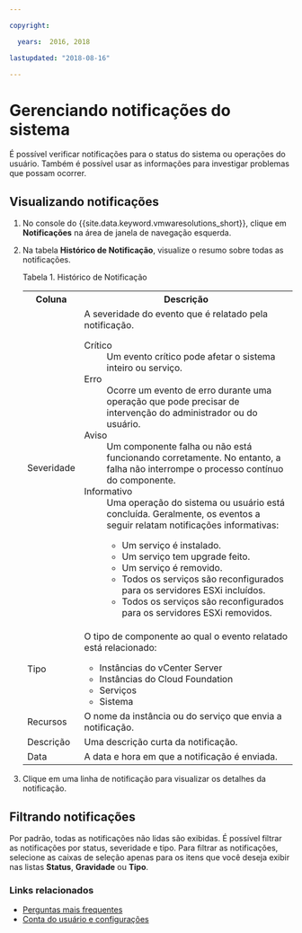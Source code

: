 ```yaml
---

copyright:

  years:  2016, 2018

lastupdated: "2018-08-16"

---
```


# Gerenciando notificações do sistema

É possível verificar notificações para o status do sistema ou operações do usuário. Também é possível usar as informações para investigar problemas que possam ocorrer.

## Visualizando notificações

1. No console do {{site.data.keyword.vmwaresolutions_short}}, clique em **Notificações** na área de janela de navegação esquerda.
2. Na tabela **Histórico de Notificação**, visualize o resumo sobre todas as notificações.

   Tabela 1. Histórico de Notificação

    <table>
      <tr>
        <th>Coluna</th>
        <th>Descrição</th>
      </tr>
      <tr>
        <td>Severidade</td>
        <td>A severidade do evento que é relatado pela notificação.
          <dl class="dl">
          <dt class="dt dlterm">Crítico</dt>
          <dd class="dd">Um evento crítico pode afetar o sistema inteiro ou serviço.</dd>
          <dt class="dt dlterm">Erro</dt>
          <dd class="dd">Ocorre um evento de erro durante uma operação que pode precisar de intervenção do administrador ou do usuário.</dd>
          <dt class="dt dlterm">Aviso</dt>
          <dd class="dd">Um componente falha ou não está funcionando corretamente. No entanto, a falha não interrompe o processo contínuo do
       componente.</dd>
            <dt class="dt dlterm">Informativo</dt>
            <dd class="dd">Uma operação do sistema ou usuário está concluída. Geralmente, os eventos a seguir relatam notificações informativas:
              <ul class="ul">
                <li class="li">Um serviço é instalado.</li>
                <li class="li">Um serviço tem upgrade feito.</li>
                <li class="li">Um serviço é removido.</li>
                <li class="li">Todos os serviços são reconfigurados para os servidores ESXi incluídos.</li>
                <li class="li">Todos os serviços são reconfigurados para os servidores ESXi removidos.</li>
              </ul>
            </dd>
          </dl>
        </td>
       </tr>
       <tr>
         <td>Tipo</td>
         <td>O tipo de componente ao qual o evento relatado está relacionado:<ul><li>Instâncias do vCenter Server</li><li>Instâncias do Cloud Foundation</li><li>Serviços</li><li>Sistema</li></ul></td>
       </tr>
       <tr>
         <td>Recursos</td>
         <td>O nome da instância ou do serviço que envia a notificação.</td>
       </tr>
       <tr>
         <td>Descrição</td>
         <td>Uma descrição curta da notificação.</td>
       </tr>
       <tr>
         <td>Data</td>
         <td>A data e hora em que a notificação é enviada.</td>
       </tr>
    </table>                                       

3. Clique em uma linha de notificação para visualizar os detalhes da notificação.

## Filtrando notificações

Por padrão, todas as notificações não lidas são exibidas. É possível filtrar as notificações por status, severidade e tipo. Para filtrar as notificações, selecione as caixas de seleção apenas para os itens que você deseja exibir nas listas **Status**, **Gravidade** ou **Tipo**.

### Links relacionados

* [Perguntas mais frequentes](faq.html)
* [Conta do usuário e configurações](useraccount.html)
